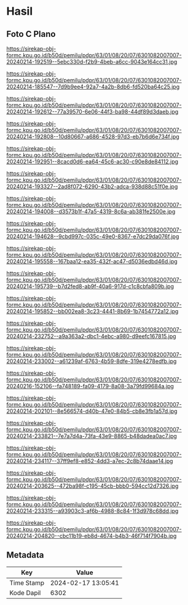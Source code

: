 # Hasil

## Foto C Plano

https://sirekap-obj-formc.kpu.go.id/b50d/pemilu/pdpr/63/01/08/20/07/6301082007007-20240214-192519--5ebc330d-f2b9-4beb-a6cc-9043e164cc31.jpg

https://sirekap-obj-formc.kpu.go.id/b50d/pemilu/pdpr/63/01/08/20/07/6301082007007-20240214-185547--7d9b9ee4-92a7-4a2b-8db6-fd520ba64c25.jpg

https://sirekap-obj-formc.kpu.go.id/b50d/pemilu/pdpr/63/01/08/20/07/6301082007007-20240214-192612--77a39570-6e06-44f3-ba98-44df89d3daeb.jpg

https://sirekap-obj-formc.kpu.go.id/b50d/pemilu/pdpr/63/01/08/20/07/6301082007007-20240214-192808--10d80667-a686-4528-97d3-eb7b6d6e734f.jpg

https://sirekap-obj-formc.kpu.go.id/b50d/pemilu/pdpr/63/01/08/20/07/6301082007007-20240214-192951--8cacd0d6-ea64-45c6-ac30-c90e8de84112.jpg

https://sirekap-obj-formc.kpu.go.id/b50d/pemilu/pdpr/63/01/08/20/07/6301082007007-20240214-193327--2ad8f072-6290-43b2-adca-938d88c51f0e.jpg

https://sirekap-obj-formc.kpu.go.id/b50d/pemilu/pdpr/63/01/08/20/07/6301082007007-20240214-194008--d3573b1f-47a5-4319-8c6a-ab381fe2500e.jpg

https://sirekap-obj-formc.kpu.go.id/b50d/pemilu/pdpr/63/01/08/20/07/6301082007007-20240214-194628--9cbd997c-035c-49e0-8367-e7dc29da076f.jpg

https://sirekap-obj-formc.kpu.go.id/b50d/pemilu/pdpr/63/01/08/20/07/6301082007007-20240214-195558--167baa12-ea35-432f-ac47-d5036edbd46d.jpg

https://sirekap-obj-formc.kpu.go.id/b50d/pemilu/pdpr/63/01/08/20/07/6301082007007-20240214-195739--b7d2fed8-ab9f-40a6-917d-c1c8cbfa809b.jpg

https://sirekap-obj-formc.kpu.go.id/b50d/pemilu/pdpr/63/01/08/20/07/6301082007007-20240214-195852--bb002ea8-3c23-4441-8b69-1b7454772a12.jpg

https://sirekap-obj-formc.kpu.go.id/b50d/pemilu/pdpr/63/01/08/20/07/6301082007007-20240214-232752--a9a363a2-dbc1-4ebc-a980-d9eefc167815.jpg

https://sirekap-obj-formc.kpu.go.id/b50d/pemilu/pdpr/63/01/08/20/07/6301082007007-20240214-233002--a61239af-6763-4b59-8dfe-319e4278edfb.jpg

https://sirekap-obj-formc.kpu.go.id/b50d/pemilu/pdpr/63/01/08/20/07/6301082007007-20240216-152106--fa748189-fa09-4179-8a08-3a79fd99684a.jpg

https://sirekap-obj-formc.kpu.go.id/b50d/pemilu/pdpr/63/01/08/20/07/6301082007007-20240214-202101--8e566574-d40b-47e0-84b5-cb8e3fb1a57d.jpg

https://sirekap-obj-formc.kpu.go.id/b50d/pemilu/pdpr/63/01/08/20/07/6301082007007-20240214-233821--7e7a7d4a-73fa-43e9-8865-b48dadea0ac7.jpg

https://sirekap-obj-formc.kpu.go.id/b50d/pemilu/pdpr/63/01/08/20/07/6301082007007-20240214-234117--37ff9ef8-e852-4dd3-a7ec-2c8b74daae14.jpg

https://sirekap-obj-formc.kpu.go.id/b50d/pemilu/pdpr/63/01/08/20/07/6301082007007-20240214-203625--472ba98f-c195-45cb-bbb0-594cc12d7326.jpg

https://sirekap-obj-formc.kpu.go.id/b50d/pemilu/pdpr/63/01/08/20/07/6301082007007-20240214-233315--a93903c3-af6b-4988-8c84-1f3d978c68dd.jpg

https://sirekap-obj-formc.kpu.go.id/b50d/pemilu/pdpr/63/01/08/20/07/6301082007007-20240214-204820--cbc11b19-eb8d-4674-b4b3-46f714f7904b.jpg


## Metadata

| Key        | Value               |
| ---------- | ------------------- |
| Time Stamp | 2024-02-17 13:05:41 |
| Kode Dapil | 6302                |



